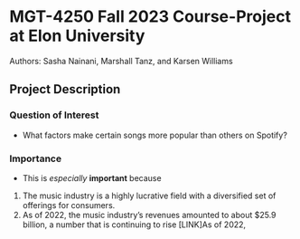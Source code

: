 # MGT-4250 Fall 2023 Course-Project at Elon University
Authors: Sasha Nainani, Marshall Tanz, and Karsen Williams

## Project Description
### Question of Interest
- What factors make certain songs more popular than others on Spotify?

### Importance
- This is *especially* **important** because
1. The music industry is a highly lucrative field with a diversified set of offerings for consumers.
2. As of 2022, the music industry’s revenues amounted to about $25.9 billion, a number that is continuing to rise [LINK]As of 2022,
